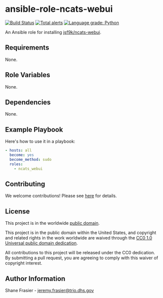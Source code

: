 # ansible-role-ncats-webui #

[![Build Status](https://travis-ci.com/cisagov/ansible-role-ncats-webui.svg?branch=develop)](https://travis-ci.com/cisagov/ansible-role-ncats-webui)
[![Total alerts](https://img.shields.io/lgtm/alerts/g/cisagov/ansible-role-ncats-webui.svg?logo=lgtm&logoWidth=18)](https://lgtm.com/projects/g/cisagov/ansible-role-ncats-webui/alerts/)
[![Language grade: Python](https://img.shields.io/lgtm/grade/python/g/cisagov/ansible-role-ncats-webui.svg?logo=lgtm&logoWidth=18)](https://lgtm.com/projects/g/cisagov/ansible-role-ncats-webui/context:python)

An Ansible role for installing
[jsf9k/ncats-webui](https://github.com/jsf9k/ncats-webui).

## Requirements ##

None.

## Role Variables ##

None.

## Dependencies ##

None.

## Example Playbook ##

Here's how to use it in a playbook:

```yaml
- hosts: all
  become: yes
  become_method: sudo
  roles:
    - ncats_webui
```

## Contributing ##

We welcome contributions!  Please see [here](CONTRIBUTING.md) for
details.

## License ##

This project is in the worldwide [public domain](LICENSE).

This project is in the public domain within the United States, and
copyright and related rights in the work worldwide are waived through
the [CC0 1.0 Universal public domain
dedication](https://creativecommons.org/publicdomain/zero/1.0/).

All contributions to this project will be released under the CC0
dedication. By submitting a pull request, you are agreeing to comply
with this waiver of copyright interest.

## Author Information ##

Shane Frasier - <jeremy.frasier@trio.dhs.gov>
